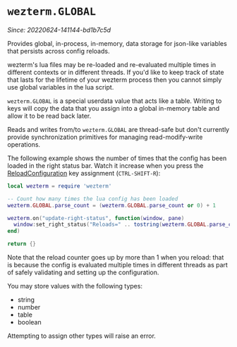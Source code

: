 # `wezterm.GLOBAL`

*Since: 20220624-141144-bd1b7c5d*

Provides global, in-process, in-memory, data storage for json-like variables
that persists across config reloads.

wezterm's lua files may be re-loaded and re-evaluated multiple times in
different contexts or in different threads. If you'd like to keep track
of state that lasts for the lifetime of your wezterm process then you
cannot simply use global variables in the lua script.

`wezterm.GLOBAL` is a special userdata value that acts like a table.
Writing to keys will copy the data that you assign into a global in-memory
table and allow it to be read back later.

Reads and writes from/to `wezterm.GLOBAL` are thread-safe but don't currently
provide synchronization primitives for managing read-modify-write operations.

The following example shows the number of times that the config has been
loaded in the right status bar. Watch it increase when you press the
[ReloadConfiguration](../keyassignment/ReloadConfiguration.md) key assignment
(`CTRL-SHIFT-R`):

```lua
local wezterm = require 'wezterm'

-- Count how many times the lua config has been loaded
wezterm.GLOBAL.parse_count = (wezterm.GLOBAL.parse_count or 0) + 1

wezterm.on("update-right-status", function(window, pane)
  window:set_right_status("Reloads=" .. tostring(wezterm.GLOBAL.parse_count))
end)

return {}
```

Note that the reload counter goes up by more than 1 when you reload: that is
because the config is evaluated multiple times in different threads as part of
safely validating and setting up the configuration.

You may store values with the following types:

* string
* number
* table
* boolean

Attempting to assign other types will raise an error.


